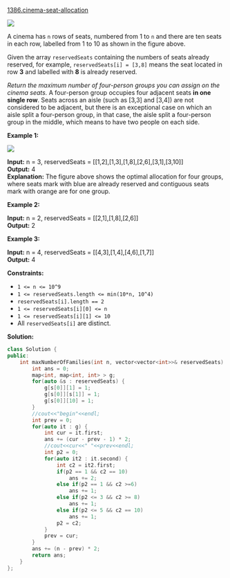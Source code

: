 [1386.cinema-seat-allocation](https://leetcode.com/problems/cinema-seat-allocation/)  

![](https://assets.leetcode.com/uploads/2020/02/14/cinema_seats_1.png)

A cinema has `n` rows of seats, numbered from 1 to `n` and there are ten seats in each row, labelled from 1 to 10 as shown in the figure above.

Given the array `reservedSeats` containing the numbers of seats already reserved, for example, `reservedSeats[i] = [3,8]` means the seat located in row **3** and labelled with **8** is already reserved.

_Return the maximum number of four-person groups you can assign on the cinema seats._ A four-person group occupies four adjacent seats **in one single row**. Seats across an aisle (such as \[3,3\] and \[3,4\]) are not considered to be adjacent, but there is an exceptional case on which an aisle split a four-person group, in that case, the aisle split a four-person group in the middle, which means to have two people on each side.

**Example 1:**

![](https://assets.leetcode.com/uploads/2020/02/14/cinema_seats_3.png)

  
**Input:** n = 3, reservedSeats = \[\[1,2\],\[1,3\],\[1,8\],\[2,6\],\[3,1\],\[3,10\]\]  
**Output:** 4  
**Explanation:** The figure above shows the optimal allocation for four groups, where seats mark with blue are already reserved and contiguous seats mark with orange are for one group.  

**Example 2:**

  
**Input:** n = 2, reservedSeats = \[\[2,1\],\[1,8\],\[2,6\]\]  
**Output:** 2  

**Example 3:**

  
**Input:** n = 4, reservedSeats = \[\[4,3\],\[1,4\],\[4,6\],\[1,7\]\]  
**Output:** 4  

**Constraints:**

*   `1 <= n <= 10^9`
*   `1 <= reservedSeats.length <= min(10*n, 10^4)`
*   `reservedSeats[i].length == 2`
*   `1 <= reservedSeats[i][0] <= n`
*   `1 <= reservedSeats[i][1] <= 10`
*   All `reservedSeats[i]` are distinct.  



**Solution:**  

```cpp
class Solution {
public:
    int maxNumberOfFamilies(int n, vector<vector<int>>& reservedSeats) {
        int ans = 0;
        map<int, map<int, int> > g;
        for(auto &s : reservedSeats) {
            g[s[0]][1] = 1;
            g[s[0]][s[1]] = 1;
            g[s[0]][10] = 1;
        }
        //cout<<"begin"<<endl;
        int prev = 0;
        for(auto it : g) {
            int cur = it.first;
            ans += (cur - prev - 1) * 2;
            //cout<<cur<<" "<<prev<<endl;
            int p2 = 0;
            for(auto it2 : it.second) {
                int c2 = it2.first;
                if(p2 == 1 && c2 == 10)
                    ans += 2;
                else if(p2 == 1 && c2 >=6)
                    ans += 1;
                else if(p2 <= 3 && c2 >= 8)
                    ans += 1;
                else if(p2 <= 5 && c2 == 10)
                    ans += 1;
                p2 = c2;
            }
            prev = cur;
        }
        ans += (n - prev) * 2;
        return ans;
    }
};



```
      